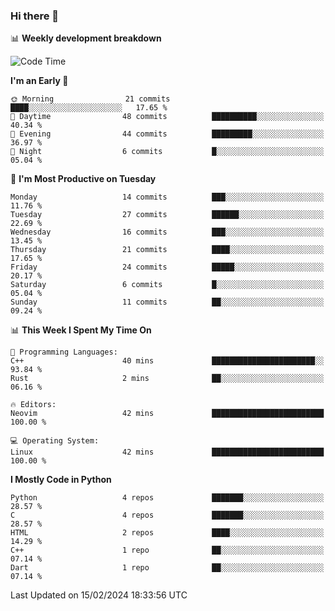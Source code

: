 ### Hi there 👋

📊 **Weekly development breakdown**
<!--START_SECTION:waka-->
![Code Time](http://img.shields.io/badge/Code%20Time-69%20hrs%2033%20mins-blue)

**I'm an Early 🐤** 

```text
🌞 Morning                21 commits          ████░░░░░░░░░░░░░░░░░░░░░   17.65 % 
🌆 Daytime                48 commits          ██████████░░░░░░░░░░░░░░░   40.34 % 
🌃 Evening                44 commits          █████████░░░░░░░░░░░░░░░░   36.97 % 
🌙 Night                  6 commits           █░░░░░░░░░░░░░░░░░░░░░░░░   05.04 % 
```
📅 **I'm Most Productive on Tuesday** 

```text
Monday                   14 commits          ███░░░░░░░░░░░░░░░░░░░░░░   11.76 % 
Tuesday                  27 commits          ██████░░░░░░░░░░░░░░░░░░░   22.69 % 
Wednesday                16 commits          ███░░░░░░░░░░░░░░░░░░░░░░   13.45 % 
Thursday                 21 commits          ████░░░░░░░░░░░░░░░░░░░░░   17.65 % 
Friday                   24 commits          █████░░░░░░░░░░░░░░░░░░░░   20.17 % 
Saturday                 6 commits           █░░░░░░░░░░░░░░░░░░░░░░░░   05.04 % 
Sunday                   11 commits          ██░░░░░░░░░░░░░░░░░░░░░░░   09.24 % 
```


📊 **This Week I Spent My Time On** 

```text
💬 Programming Languages: 
C++                      40 mins             ███████████████████████░░   93.84 % 
Rust                     2 mins              ██░░░░░░░░░░░░░░░░░░░░░░░   06.16 % 

🔥 Editors: 
Neovim                   42 mins             █████████████████████████   100.00 % 

💻 Operating System: 
Linux                    42 mins             █████████████████████████   100.00 % 
```

**I Mostly Code in Python** 

```text
Python                   4 repos             ███████░░░░░░░░░░░░░░░░░░   28.57 % 
C                        4 repos             ███████░░░░░░░░░░░░░░░░░░   28.57 % 
HTML                     2 repos             ████░░░░░░░░░░░░░░░░░░░░░   14.29 % 
C++                      1 repo              ██░░░░░░░░░░░░░░░░░░░░░░░   07.14 % 
Dart                     1 repo              ██░░░░░░░░░░░░░░░░░░░░░░░   07.14 % 
```




 Last Updated on 15/02/2024 18:33:56 UTC
<!--END_SECTION:waka-->
<!--
**R-enanVieira/R-enanVieira** is a ✨ _special_ ✨ repository because its `README.md` (this file) appears on your GitHub profile.

Here are some ideas to get you started:

- 🔭 I’m currently working on ...
- 🌱 I’m currently learning ...
- 👯 I’m looking to collaborate on ...
- 🤔 I’m looking for help with ...
- 💬 Ask me about ...
- 📫 How to reach me: ...
- 😄 Pronouns: ...
- ⚡ Fun fact: ...
-->
